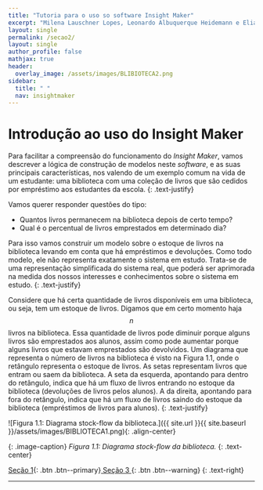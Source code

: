 ```yaml
---
title: "Tutoria para o uso so software Insight Maker"
excerpt: "Milena Lauschner Lopes, Leonardo Albuquerque Heidemann e Eliane Angela Veit"
layout: single
permalink: /secao2/
layout: single
author_profile: false
mathjax: true
header:
  overlay_image: /assets/images/BLIBIOTECA2.png
sidebar:
  title: " "
  nav: insightmaker
---
```


# Introdução ao uso do Insight Maker

Para facilitar a compreensão do funcionamento do _Insight Maker_, vamos descrever a lógica de construção de modelos neste _software_, e as suas principais características, nos valendo de um exemplo comum na vida de um estudante: uma biblioteca com uma coleção de livros que são cedidos por empréstimo aos estudantes da escola.
{: .text-justify}

Vamos querer responder questões do tipo: 

  * Quantos livros permanecem na biblioteca depois de certo tempo? 
  * Qual é o percentual de livros emprestados em determinado dia? 

Para isso vamos construir um modelo sobre o estoque de livros na biblioteca levando em conta que há empréstimos e devoluções. Como todo modelo, ele não representa exatamente o sistema em estudo. Trata-se de uma representação simplificada do sistema real, que poderá ser aprimorada na medida dos nossos interesses e conhecimentos sobre o sistema em estudo. 
{: .text-justify}

Considere que há certa quantidade de livros disponíveis em uma biblioteca, ou seja, tem um estoque de livros. Digamos que em certo momento haja $$n$$ livros na biblioteca. Essa quantidade de livros pode diminuir porque alguns livros são emprestados aos alunos, assim como pode aumentar porque alguns livros que estavam emprestados são devolvidos. Um diagrama que representa o número de livros na biblioteca é visto na Figura 1.1, onde o retângulo representa o estoque de livros. As setas representam livros que entram ou saem da biblioteca. A seta da esquerda, apontando para dentro do retângulo, indica que há um fluxo de livros entrando no estoque da biblioteca (devoluções de livros pelos alunos). A da direita, apontando para fora do retângulo, indica que há um fluxo de livros saindo do estoque da biblioteca (empréstimos de livros para alunos).
{: .text-justify}

![Figura 1.1: Diagrama stock-flow da biblioteca.]({{ site.url }}{{ site.baseurl
}}/assets/images/BIBLIOTECA1.png){: .align-center}   

{: .image-caption}
*Figura 1.1: Diagrama stock-flow da biblioteca.*
 {: .text-center} 

[<i class="fas fa-arrow-alt-circle-left"></i> Seção 1](https://milenalauschner.github.io/TutorialIM/){:
.btn .btn--primary}[ Seção 3 <i class="fas fa-arrow-alt-circle-right"></i>](https://milenalauschner.github.io/TutorialIM/secao3/){:
.btn .btn--warning}
{: .text-right} 
________________________________________________________________________________________________________________________________________________________________________________________________________________________________________________

